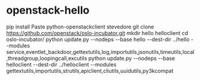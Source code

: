 openstack-hello
===============

pip install Paste python-openstackclient stevedore
git clone https://github.com/openstack/oslo-incubator.git
mkdir hello helloclient
cd oslo-incubator/
python update.py --nodeps --base hello --dest-dir ../hello --modules service,eventlet_backdoor,gettextutils,log,importutils,jsonutils,timeutils,local,threadgroup,loopingcall,excutils
python update.py --nodeps --base helloclient --dest-dir ../helloclient --modules gettextutils,importutils,strutils,apiclient,cliutils,uuidutils,py3kcompat

